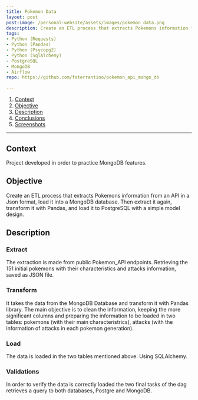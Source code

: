 ```yaml
---
title: Pokemon Data
layout: post
post-image: /personal-website/assets/images/pokemon_data.png
description: Create an ETL process that extracts Pokemons information from an API in a Json format, load it into a MongoDB database. Then extract it again, transform it with Pandas, and load it to PostgreSQL with a simple model design.
tags:
- Python (Requests)
- Python (Pandas)
- Python (Psycopg2)
- Python (SqlAlchemy)
- PostgreSQL
- MongoDB
- Airflow
repo: https://github.com/fsterrantino/pokemon_api_mongo_db

---
```


1. [Context](#context)
1. [Objective](#objective)
1. [Description](#description)
1. [Conclusions](#conclusions)
1. [Screenshots](#screenshots)

---

## Context
Project developed in order to practice MongoDB features.

## Objective
Create an ETL process that extracts Pokemons information from an API in a Json format, load it into a MongoDB database. Then extract it again, transform it with Pandas, and load it to PostgreSQL with a simple model design.

## Description
### Extract
The extraction is made from public Pokemon_API endpoints. Retrieving the 151 initial pokemons with their characteristics and attacks information, saved as JSON file.
### Transform
It takes the data from the MongoDB Database and transform it with Pandas library. The main objective is to clean the information, keeping the more significant columns and preparing the information to be loaded in two tables: pokemons (with their main characteristrics), attacks (with the information of attacks in each pokemon generation).
### Load
The data is loaded in the two tables mentioned above. Using SQLAlchemy.
### Validations
In order to verify the data is correctly loaded the two final tasks of the dag retrieves a query to both databases, Postgre and MongoDB.